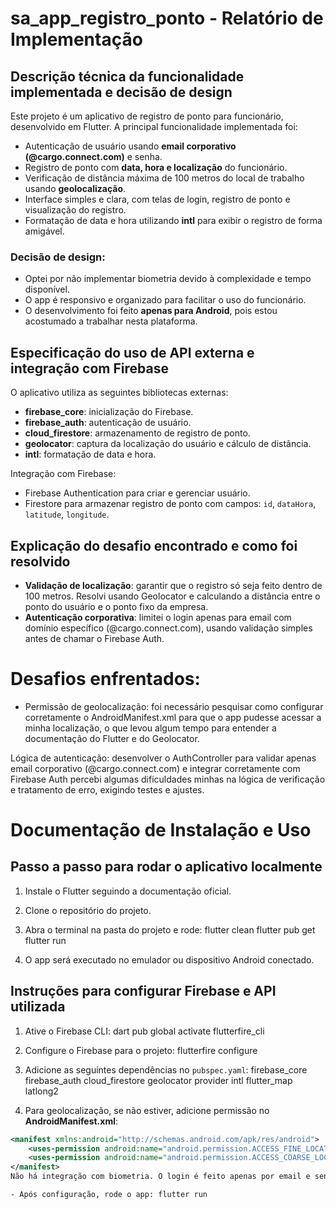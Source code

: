 # sa_app_registro_ponto - Relatório de Implementação

## Descrição técnica da funcionalidade implementada e decisão de design
Este projeto é um aplicativo de registro de ponto para funcionário, desenvolvido em Flutter. 
A principal funcionalidade implementada foi:

- Autenticação de usuário usando **email corporativo (@cargo.connect.com)** e senha.
- Registro de ponto com **data, hora e localização** do funcionário.
- Verificação de distância máxima de 100 metros do local de trabalho usando **geolocalização**.
- Interface simples e clara, com telas de login, registro de ponto e visualização do registro.
- Formatação de data e hora utilizando **intl** para exibir o registro de forma amigável.

### Decisão de design:
- Optei por não implementar biometria devido à complexidade e tempo disponível.
- O app é responsivo e organizado para facilitar o uso do funcionário.
- O desenvolvimento foi feito **apenas para Android**, pois estou acostumado a trabalhar nesta plataforma.

## Especificação do uso de API externa e integração com Firebase
O aplicativo utiliza as seguintes bibliotecas externas:

- **firebase_core**: inicialização do Firebase.
- **firebase_auth**: autenticação de usuário.
- **cloud_firestore**: armazenamento de registro de ponto.
- **geolocator**: captura da localização do usuário e cálculo de distância.
- **intl**: formatação de data e hora.

Integração com Firebase:
- Firebase Authentication para criar e gerenciar usuário.
- Firestore para armazenar registro de ponto com campos: `id`, `dataHora`, `latitude`, `longitude`.

## Explicação do desafio encontrado e como foi resolvido
- **Validação de localização**: garantir que o registro só seja feito dentro de 100 metros. Resolvi usando Geolocator e calculando a distância entre o ponto do usuário e o ponto fixo da empresa.
- **Autenticação corporativa**: limitei o login apenas para email com domínio específico (@cargo.connect.com), usando validação simples antes de chamar o Firebase Auth.

# Desafios enfrentados:
- Permissão de geolocalização: foi necessário pesquisar como configurar corretamente o AndroidManifest.xml para que o app pudesse acessar a minha localização, o que levou algum tempo para entender a documentação do Flutter e do Geolocator.

Lógica de autenticação: desenvolver o AuthController para validar apenas email corporativo (@cargo.connect.com) e integrar corretamente com Firebase Auth percebi algumas dificuldades minhas na lógica de verificação e tratamento de erro, exigindo testes e ajustes.



# Documentação de Instalação e Uso

## Passo a passo para rodar o aplicativo localmente
1. Instale o Flutter seguindo a documentação oficial.
2. Clone o repositório do projeto.
3. Abra o terminal na pasta do projeto e rode:
flutter clean
flutter pub get
flutter run


4. O app será executado no emulador ou dispositivo Android conectado.

## Instruções para configurar Firebase e API utilizada
1. Ative o Firebase CLI:
dart pub global activate flutterfire_cli


2. Configure o Firebase para o projeto:
flutterfire configure

3. Adicione as seguintes dependências no `pubspec.yaml`:
firebase_core
firebase_auth
cloud_firestore
geolocator
provider
intl
flutter_map
latlong2


4. Para geolocalização, se não estiver, adicione permissão no **AndroidManifest.xml**:
```xml
<manifest xmlns:android="http://schemas.android.com/apk/res/android">
    <uses-permission android:name="android.permission.ACCESS_FINE_LOCATION"/>
    <uses-permission android:name="android.permission.ACCESS_COARSE_LOCATION"/>
</manifest>
Não há integração com biometria. O login é feito apenas por email e senha corporativo.

- Após configuração, rode o app: flutter run



